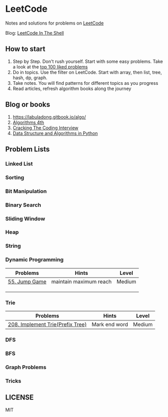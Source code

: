 # LeetCode

Notes and solutions for problems on [LeetCode](http://www.leetcode.com)

Blog: [LeetCode In The Shell](http://alfmunny.com/leetcode-blog)

## How to start

1. Step by Step. Don't rush yourself. Start with some easy problems. Take a look at the [top 100 liked problems](https://leetcode.com/problemset/top-100-liked-questions/)
2. Do in topics. Use the filter on LeetCode. Start with array, then list, tree, hash, dp, graph.
3. Take notes. You will find patterns for different topics as you progress
4. Read articles, refresh algorithm books along the journey

## Blog or books

1. https://labuladong.gitbook.io/algo/
2. [Algorithms 4th](https://algs4.cs.princeton.edu/home/)
3. [Cracking The Coding Interview](http://www.crackingthecodinginterview.com/)
4. [Data Structure and Algorithms in Python](https://github.com/hardikpansuria/Free-Algorithm-Books/blob/master/book/Data%20Structures%20%26%20Algorithms%20in%20Python.pdf)

## Problem Lists

### Linked List

### Sorting

### Bit Manipulation

### Binary Search

### Sliding Window

### Heap

### String

### Dynamic Programming

| Problems                                                  | Hints                  | Level  |
|-----------------------------------------------------------|------------------------|--------|
| [55. Jump Game](https://leetcode.com/problems/jump-game/) | maintain maximum reach | Medium |
|                                                           |                        |        |
|                                                           |                        |        |
|                                                           |                        |        |
### Trie

| Problems                                                                                      | Hints         | Level  |
|-----------------------------------------------------------------------------------------------|---------------|--------|
| [208. Implement Trie(Prefix Tree)](https://leetcode.com/problems/implement-trie-prefix-tree/) | Mark end word | Medium |

### DFS

### BFS

### Graph Problems

### Tricks


## LICENSE

MIT
